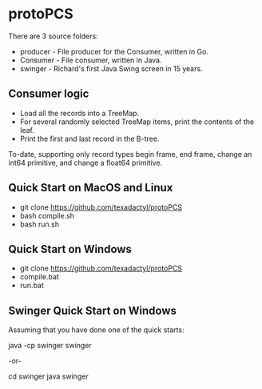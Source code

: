 # protoPCS

There are 3 source folders:
* producer - File producer for the Consumer, written in Go.
* Consumer - File consumer, written in Java.
* swinger - Richard's first Java Swing screen in 15 years.

## Consumer logic

* Load all the records into a TreeMap.
* For several randomly selected TreeMap items, print the contents of the leaf.
* Print the first and last record in the B-tree.

To-date, supporting only record types begin frame, end frame, change an int64 primitive, and change a float64 primitive.

## Quick Start on MacOS and Linux

* git clone https://github.com/texadactyl/protoPCS
* bash compile.sh
* bash run.sh

## Quick Start on Windows

* git clone https://github.com/texadactyl/protoPCS
* compile.bat
* run.bat

## Swinger Quick Start on Windows

Assuming that you have done one of the quick starts:

java -cp swinger swinger

-or-

cd swinger
java swinger
